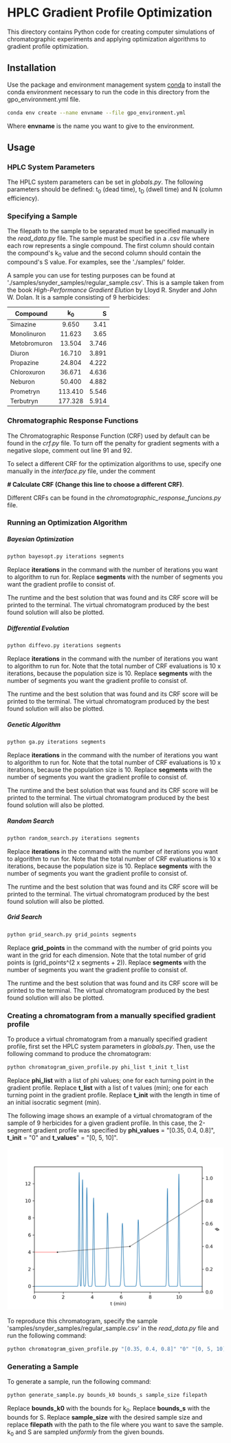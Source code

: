 # HPLC Gradient Profile Optimization

This directory contains Python code for creating computer simulations of chromatographic experiments and applying optimization algorithms to gradient profile optimization.


## Installation

Use the package and environment management system  [conda](https://docs.conda.io/projects/conda/en/latest/user-guide/install/index.html) to install the conda environment necessary to run the code in this directory from the gpo_environment.yml file.

```bash
conda env create --name envname --file gpo_environment.yml
```

Where **envname** is the name you want to give to the environment.

## Usage

### HPLC System Parameters

The HPLC system parameters can be set in _globals.py_. The following parameters should be defined: t<sub>0</sub> (dead time), t<sub>D</sub> (dwell time) and N (column efficiency).

### Specifying a Sample

The filepath to the sample to be separated must be specified manually in the _read_data.py_ file. The sample must be specified in a .csv file where each row represents a single compound. The first column should contain the compound's k<sub>0</sub> value and the second column should contain the compound's S value. For examples, see the './samples/' folder.

A sample you can use for testing purposes can be found at './samples/snyder_samples/regular_sample.csv'. This is a sample taken from the book _High-Performance Gradient Elution_ by Lloyd R. Snyder and John W. Dolan. It is a sample consisting of 9 herbicides:

| Compound | k<sub>0</sub> | S |
|----------|:-------------:|------:|
| Simazine | 9.650 | 3.41 |
| Monolinuron | 11.623 | 3.65 |
| Metobromuron | 13.504 | 3.746 |
| Diuron | 16.710 | 3.891 |
| Propazine | 24.804 | 4.222 |
| Chloroxuron | 36.671 | 4.636 |
| Neburon | 50.400 | 4.882 |
| Prometryn | 113.410 | 5.546 |
| Terbutryn | 177.328 | 5.914 |


### Chromatographic Response Functions

The Chromatographic Response Function (CRF) used by default can be found in the _crf.py_ file. To turn off the penalty for gradient segments with a negative slope, comment out line 91 and 92.

To select a different CRF for the optimization algorithms to use, specify one manually in the _interface.py_ file, under the comment

**\# Calculate CRF (Change this line to choose a different CRF)**.

Different CRFs can be found in the _chromatographic_response_funcions.py_ file.

### Running an Optimization Algorithm

##### Bayesian Optimization

```bash
python bayesopt.py iterations segments
```
Replace **iterations** in the command with the number of iterations you want to algorithm to run for. Replace **segments** with the number of segments you want the gradient profile to consist of.

The runtime and the best solution that was found and its CRF score will be printed to the terminal. The virtual chromatogram produced by the best found solution will also be plotted.

##### Differential Evolution

```bash
python diffevo.py iterations segments
```
Replace **iterations** in the command with the number of iterations you want to algorithm to run for. Note that the total number of CRF evaluations is 10 x iterations, because the population size is 10. Replace **segments** with the number of segments you want the gradient profile to consist of.

The runtime and the best solution that was found and its CRF score will be printed to the terminal. The virtual chromatogram produced by the best found solution will also be plotted.

##### Genetic Algorithm

```bash
python ga.py iterations segments
```
Replace **iterations** in the command with the number of iterations you want to algorithm to run for. Note that the total number of CRF evaluations is 10 x iterations, because the population size is 10. Replace **segments** with the number of segments you want the gradient profile to consist of.

The runtime and the best solution that was found and its CRF score will be printed to the terminal. The virtual chromatogram produced by the best found solution will also be plotted.

##### Random Search

```bash
python random_search.py iterations segments
```
Replace **iterations** in the command with the number of iterations you want to algorithm to run for. Note that the total number of CRF evaluations is 10 x iterations, because the population size is 10. Replace **segments** with the number of segments you want the gradient profile to consist of.

The runtime and the best solution that was found and its CRF score will be printed to the terminal. The virtual chromatogram produced by the best found solution will also be plotted.

##### Grid Search

```bash
python grid_search.py grid_points segments
```
Replace **grid_points** in the command with the number of grid points you want in the grid for each dimension. Note that the total number of grid points is (grid_points^(2 x segments + 2)). Replace **segments** with the number of segments you want the gradient profile to consist of.

The runtime and the best solution that was found and its CRF score will be printed to the terminal. The virtual chromatogram produced by the best found solution will also be plotted.


### Creating a chromatogram from a manually specified gradient profile

To produce a virtual chromatogram from a manually specified gradient profile, first set the HPLC system parameters in _globals.py_. Then, use the following command to produce the chromatogram:

```bash
python chromatogram_given_profile.py phi_list t_init t_list
```

Replace **phi_list** with a list of phi values; one for each turning point in the gradient profile. Replace **t_list** with a list of t values (min); one for each turning point in the gradient profile. Replace **t_init** with the length in time of an initial isocratic segment (min).

The following image shows an example of a virtual chromatogram of the sample of 9 herbicides for a given gradient profile. In this case, the 2-segment gradient profile was specified by **phi_values** = "[0.35, 0.4, 0.8]", **t_init** = "0" and **t_values**" = "[0, 5, 10]".

![image1](./images/ex_chromatogram.png)

To reproduce this chromatogram, specify the sample 'samples/snyder_samples/regular_sample.csv' in the _read_data.py_ file and run the following command:

```bash
python chromatogram_given_profile.py "[0.35, 0.4, 0.8]" "0" "[0, 5, 10]"
```

### Generating a Sample

To generate a sample, run the following command:

```bash
python generate_sample.py bounds_k0 bounds_s sample_size filepath
```
Replace **bounds_k0** with the bounds for k<sub>0</sub>. Replace **bounds_s** with the bounds for S. Replace **sample_size** with the desired sample size and replace **filepath** with the path to the file where you want to save the sample. k<sub>0</sub> and S are sampled _uniformly_ from the given bounds.
